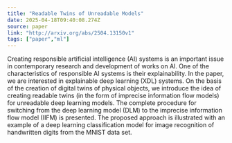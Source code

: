 ```yaml
---
title: "Readable Twins of Unreadable Models"
date: 2025-04-18T09:40:08.274Z
source: paper
link: "http://arxiv.org/abs/2504.13150v1"
tags: ["paper","ml"]
---
```

Creating responsible artificial intelligence (AI) systems is an important
issue in contemporary research and development of works on AI. One of the
characteristics of responsible AI systems is their explainability. In the
paper, we are interested in explainable deep learning (XDL) systems. On the
basis of the creation of digital twins of physical objects, we introduce the
idea of creating readable twins (in the form of imprecise information flow
models) for unreadable deep learning models. The complete procedure for
switching from the deep learning model (DLM) to the imprecise information flow
model (IIFM) is presented. The proposed approach is illustrated with an example
of a deep learning classification model for image recognition of handwritten
digits from the MNIST data set.

